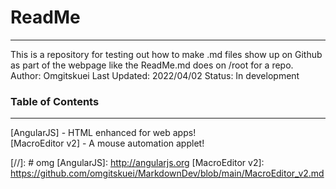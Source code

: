 # ReadMe
---
This is a repository for testing out how to make .md files show up on Github as part of the webpage like the ReadMe.md does on /root for a repo.
Author: Omgitskuei
Last Updated: 2022/04/02
Status: In development

### Table of Contents
---
[AngularJS] - HTML enhanced for web apps!   
[MacroEditor v2] - A mouse automation applet!   

[//]: # omg
[AngularJS]: <http://angularjs.org>
[MacroEditor v2]: <https://github.com/omgitskuei/MarkdownDev/blob/main/MacroEditor_v2.md>
